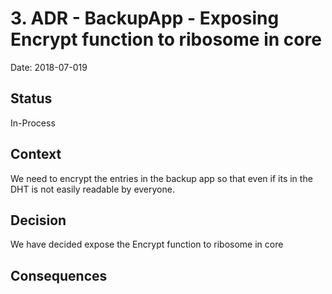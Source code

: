 # 3. ADR - BackupApp - Exposing Encrypt function to ribosome in core

Date: 2018-07-019

## Status

In-Process

## Context

We need to encrypt the entries in the backup app so that even if its in the DHT is not easily readable by everyone.

## Decision

We have decided expose the Encrypt function to ribosome in core


## Consequences
